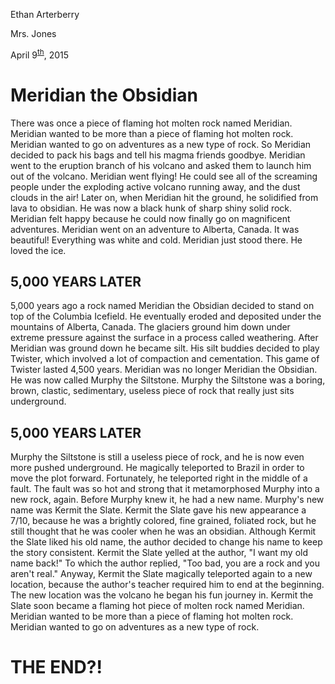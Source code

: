 Ethan Arterberry

Mrs. Jones

April	 9<sup><u>th</u></sup>, 2015

# **Meridian the Obsidian**
There was once a piece of flaming hot molten rock named Meridian. Meridian wanted to be more than a piece of flaming hot molten rock. Meridian wanted to go on adventures as a new type of rock. So Meridian decided to pack his bags and tell his magma friends goodbye. Meridian went to the eruption branch of his volcano and asked them to launch him out of the volcano. Meridian went flying! He could see all of the screaming people under the exploding active volcano running away, and the dust clouds in the air! Later on, when Meridian hit the ground, he solidified from lava to obsidian. He was now a black hunk of sharp shiny solid rock. Meridian felt happy because he could now finally go on magnificent adventures. Meridian went on an adventure to Alberta, Canada. It was beautiful! Everything was white and cold. Meridian just stood there. He loved the ice.

## **5,000 YEARS LATER**

5,000 years ago a rock named Meridian the Obsidian decided to stand on top of the Columbia Icefield. He eventually eroded and deposited under the mountains of Alberta, Canada. The glaciers ground him down under extreme pressure against the surface in a process called weathering. After Meridian was ground down he became silt. His silt buddies decided to play Twister, which involved a lot of compaction and cementation.  This game of Twister lasted 4,500 years. Meridian was no longer Meridian the Obsidian. He was now called Murphy the Siltstone. Murphy the Siltstone was a boring, brown, clastic, sedimentary, useless piece of rock that really just sits underground.

## **5,000 YEARS LATER**

Murphy the Siltstone is still a useless piece of rock, and he is now even more pushed underground. He magically teleported to Brazil in order to move the plot forward. Fortunately, he teleported right in the middle of a fault. The fault was so hot and strong that it metamorphosed Murphy into a new rock, again. Before Murphy knew it, he had a new name. Murphy's new name was Kermit the Slate. Kermit the Slate gave his new appearance a 7/10, because he was a brightly colored, fine grained, foliated rock, but he still thought that he was cooler when he was an obsidian. Although Kermit the Slate liked his old name, the author decided to change his name to keep the story consistent. Kermit the Slate yelled at the author, "I want my old name back!" To which the author replied, "Too bad, you are a rock and you aren't real." Anyway, Kermit the Slate magically teleported again to a new location, because the author's  teacher required him to end at the beginning. The new location was the volcano he began his fun journey in. Kermit the Slate soon became a flaming hot piece of molten rock named Meridian. Meridian wanted to be more than a piece of flaming hot molten rock. Meridian wanted to go on adventures as a new type of rock.

# **THE END?!**
